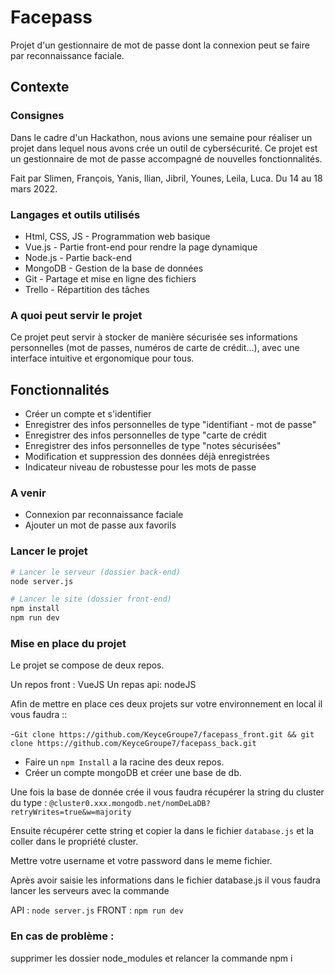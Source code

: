 # Facepass

Projet d'un gestionnaire de mot de passe dont la connexion peut se faire par reconnaissance faciale.

## Contexte


### Consignes

Dans le cadre d'un Hackathon, nous avions une semaine pour réaliser un projet dans lequel nous avons crée un outil de cybersécurité. Ce projet est un gestionnaire de mot de passe accompagné de nouvelles fonctionnalités.

Fait par Slimen, François, Yanis, Ilian, Jibril, Younes, Leila, Luca.
Du 14 au 18 mars 2022.

### Langages et outils utilisés

* Html, CSS, JS - Programmation web basique
* Vue.js - Partie front-end pour rendre la page dynamique
* Node.js - Partie back-end
* MongoDB - Gestion de la base de données
* Git - Partage et mise en ligne des fichiers
* Trello - Répartition des tâches

### A quoi peut servir le projet
Ce projet peut servir à stocker de manière sécurisée ses informations personnelles (mot de passes, numéros de carte de crédit...), avec une interface intuitive et ergonomique pour tous.

## Fonctionnalités
* Créer un compte et s'identifier
* Enregistrer des infos personnelles de type "identifiant - mot de passe" 
* Enregistrer des infos personnelles de type "carte de crédit
* Enregistrer des infos personnelles de type "notes sécurisées" 
* Modification et suppression des données déjà enregistrées
* Indicateur niveau de robustesse pour les mots de passe
 

### A venir
* Connexion par reconnaissance faciale
* Ajouter un mot de passe aux favorils


### Lancer le projet

``` bash
# Lancer le serveur (dossier back-end)
node server.js

# Lancer le site (dossier front-end)
npm install
npm run dev
```

### Mise en place du projet 

Le projet se compose de deux repos.

Un repos front : VueJS
Un repas api: nodeJS

Afin de mettre en place ces deux projets sur votre environnement en local il vous faudra ::

-```Git clone https://github.com/KeyceGroupe7/facepass_front.git && git clone https://github.com/KeyceGroupe7/facepass_back.git```
- Faire un ```npm Install``` a la racine des deux repos.
- Créer un compte mongoDB et créer une base de db.

Une fois la base de donnée crée il vous faudra récupérer la string du cluster du type : 
```@cluster0.xxx.mongodb.net/nomDeLaDB?retryWrites=true&w=majority```

Ensuite récupérer cette string et copier la dans le fichier ```database.js``` et la coller dans le propriété cluster.

Mettre votre username et votre password dans le meme fichier.

Après avoir saisie les informations dans le fichier database.js il vous faudra lancer les serveurs avec la commande 

API : ```node server.js```
FRONT : ```npm run dev ```

### En cas de problème :
supprimer les dossier node_modules et relancer la commande npm i

